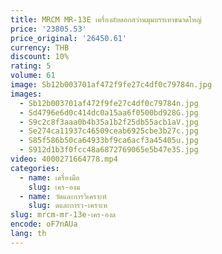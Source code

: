 ```yaml
---
title: MRCM MR-13E เครื่องลับดอกสว่านมุมบรรเทาขนาดใหญ่
price: '23805.53'
price_original: '26450.61'
currency: THB
discount: 10%
rating: 5
volume: 61
image: Sb12b003701af472f9fe27c4df0c79784n.jpg
images:
  - Sb12b003701af472f9fe27c4df0c79784n.jpg
  - Sd4796e6d0c414dc0a15aa6f0500bd928G.jpg
  - S9c2c8f3aaa0b4b35a1b2f25db55acb1aV.jpg
  - Se274ca11937c46509ceab6925cbe3b27c.jpg
  - S85f586b50ca64933bf9ca6acf3a45405u.jpg
  - S912d1b3f0fcc48a6872769065e5b47e3S.jpg
video: 4000271664778.mp4
categories:
  - name: เครื่องมือ
    slug: เคร-องม
  - name: วัดและการวิเคราะห์
    slug: ดและการว-เคราะห
slug: mrcm-mr-13e-เคร-องล
encode: oF7nAUa
lang: th
---
```

  